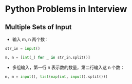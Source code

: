 # Python Problems in Interview

## Multiple Sets of Input

- 输入 m, n 两个数：

```py
str_in = input()

m, n = [int(_) for _ in str_in.split()]

```

- 多组输入，第一行 n 表示数的数量，第二行输入这 n 个数：

```py
n, m = input(), list(map(int, input().split()))
```